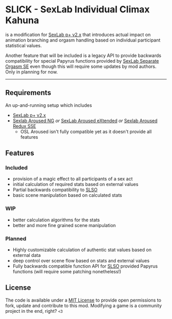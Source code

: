 # **SLICK** - **S**ex**L**ab **I**ndividual **C**limax **K**ahuna
is a modification for [SexLab p+ v2.x](https://discord.gg/mycaxFPSeV) that introduces actual impact on animation branching and orgasm handling based on individual participant statistical values.

Another feature that will be included is a legacy API to provide backwards compatibility for special Papyrus functions provided by [SexLab Separate Orgasm SE](https://www.loverslab.com/files/file/5929-sexlab-separate-orgasm-se/) even though this will require some updates by mod authors. Only in planning for now.

---
## Requirements
An up-and-running setup which includes
- [SexLab p+ v2.x](https://discord.gg/mycaxFPSeV)
- [Sexlab Aroused NG](https://www.loverslab.com/files/file/27713-alpha-sexlab-aroused-ng/) *or* [SexLab Aroused eXtended](https://www.loverslab.com/files/file/10461-sexlab-aroused-extended/) *or* [Sexlab Aroused Redux SSE](https://www.loverslab.com/files/file/5482-sexlab-aroused-redux-sse-version-29/)
  - OSL Aroused isn't fully compatible yet as it doesn't provide all features

## Features
### Included
- provision of a magic effect to all participants of a sex act
- initial calculation of required stats based on external values
- Partial backwards compatibility to [SLSO](https://www.loverslab.com/files/file/5929-sexlab-separate-orgasm-se/)
- basic scene manipulation based on calculated stats

### WIP
- better calculation algorithms for the stats
- better and more fine grained scene manipulation

### Planned
- Highly customizable calculation of authentic stat values based on external data
- deep control over scene flow based on stats and external values
- Fully backwards compatible function API for [SLSO](https://www.loverslab.com/files/file/5929-sexlab-separate-orgasm-se/) provided Papyrus functions (will require some patching nonetheless!)

## License
The code is available under a [MIT License](https://mit-license.org) to provide open permissions to fork, update and contribute to this mod. Modifying a game is a community project in the end, right? `<3`